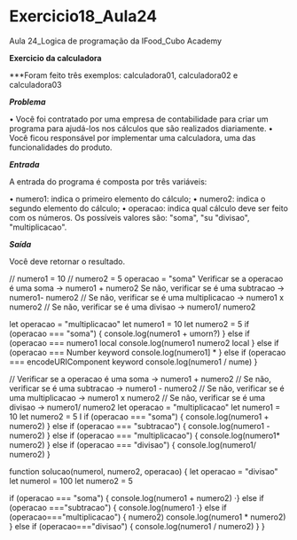# Exercicio18_Aula24
Aula 24_Logica de programação da IFood_Cubo Academy


**Exercicio da calculadora**

***Foram feito três exemplos: calculadora01, calculadora02 e calculadora03

***Problema***

• Você foi contratado por uma empresa de contabilidade para criar um programa para ajudá-los nos cálculos que são
realizados diariamente.
• Você ficou responsável por implementar uma calculadora, uma das funcionalidades do produto.

***Entrada***

  A entrada do programa é composta por três variáveis:

• numero1: indica o primeiro elemento do cálculo;
• numero2: indica o segundo elemento do cálculo;
• operacao: indica qual cálculo deve ser feito com os números. Os possíveis valores são: "soma", "su
"divisao", "multiplicacao".

***Saída***

Você deve retornar o resultado.


// numero1 = 10
// numero2 = 5
operacao = "soma"
Verificar se a operacao é uma soma -> numero1 + numero2
Se não, verificar se é uma subtracao -> numero1- numero2
// Se não, verificar se é uma multiplicacao -> numero1 x numero2
// Se não, verificar se é uma divisao -> numero1/ numero2

let operacao = "multiplicacao"
let numero1 = 10
let numero2 = 5
if (operacao === "soma") {
console.log(numero1 + umorn?)
} else if (operacao === numero1 local
console.log(numero1 numero2 local
} else if (operacao === Number keyword
console.log(numero1] *
} else if (operacao === encodeURIComponent keyword
console.log(numero1 / nume)
}




// Verificar se a operacao é uma soma -> numero1 + numero2
// Se não, verificar se é uma subtracao -> numero1 - numero2
// Se não, verificar se é uma multiplicacao -> numero1 x numero2
// Se não, verificar se é uma divisao -> numero1/ numero2
let operacao = "multiplicacao"
let numero1 = 10
let numero2 = 5
I
if (operacao === "soma") {
console.log(numero1 + numero2)
} else if (operacao === "subtracao") {
console.log(numero1 - numero2)
} else if (operacao === "multiplicacao") {
console.log(numero1* numero2)
} else if (operacao === "divisao") {
console.log(numero1/ numero2)
}


function solucao(numerol, numero2, operacao) {
let operacao = "divisao"
let numerol = 100
let numero2 = 5

if (operacao === "soma") {
console.log(numero1 + numero2)
·} else if (operacao ==="subtracao") {
console.log(numero1
·} else if (operacao==="multiplicacao") {
numero2)
console.log(numero1 * numero2)
} else if (operacao==="divisao") {
console.log(numero1 / numero2)
}
}



